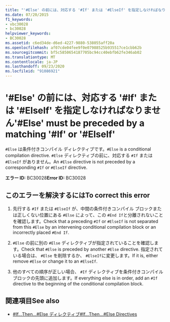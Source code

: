 ```yaml
---
title: "'#Else' の前には、対応する '#If' または '#ElseIf' を指定しなければなりません"
ms.date: 07/20/2015
f1_keywords:
- vbc30028
- bc30028
helpviewer_keywords:
- BC30028
ms.assetid: c6ed34de-d6ed-4227-9880-538055aff20a
ms.openlocfilehash: af07cde04fee9f0e07988525b935517ce1cbb62b
ms.sourcegitcommit: bf5c5850654187705bc94cc40ebfb62fe346ab02
ms.translationtype: MT
ms.contentlocale: ja-JP
ms.lasthandoff: 09/23/2020
ms.locfileid: "91086921"
---
```

# <a name="else-must-be-preceded-by-a-matching-if-or-elseif"></a><span data-ttu-id="ad462-102">'#Else' の前には、対応する '#If' または '#ElseIf' を指定しなければなりません</span><span class="sxs-lookup"><span data-stu-id="ad462-102">'#Else' must be preceded by a matching '#If' or '#ElseIf'</span></span>

<span data-ttu-id="ad462-103">`#Else` は条件付きコンパイル ディレクティブです。</span><span class="sxs-lookup"><span data-stu-id="ad462-103">`#Else` is a conditional compilation directive.</span></span> <span data-ttu-id="ad462-104">`#Else` ディレクティブの前に、対応する `#If` または `#ElseIf` がありません。</span><span class="sxs-lookup"><span data-stu-id="ad462-104">An `#Else` directive is not preceded by a corresponding `#If` or `#ElseIf` directive.</span></span>  
  
 <span data-ttu-id="ad462-105">**エラー ID:** BC30028</span><span class="sxs-lookup"><span data-stu-id="ad462-105">**Error ID:** BC30028</span></span>  
  
## <a name="to-correct-this-error"></a><span data-ttu-id="ad462-106">このエラーを解決するには</span><span class="sxs-lookup"><span data-stu-id="ad462-106">To correct this error</span></span>  
  
1. <span data-ttu-id="ad462-107">先行する `#If` または `#ElseIf` が、中間の条件付きコンパイル ブロックまたは正しくない位置にある `#Else` によって、この `#End If`と分離されないことを確認します。</span><span class="sxs-lookup"><span data-stu-id="ad462-107">Check that a preceding `#If` or `#ElseIf` is not separated from this `#Else` by an intervening conditional compilation block or an incorrectly placed `#End If`.</span></span>  
  
2. <span data-ttu-id="ad462-108">`#Else` の前に別の `#Else` ディレクティブが指定されていることを確認します。</span><span class="sxs-lookup"><span data-stu-id="ad462-108">Check that `#Else` is preceded by another `#Else` directive.</span></span> <span data-ttu-id="ad462-109">指定されている場合は、 `#Else` を削除するか、 `#ElseIf`に変更します。</span><span class="sxs-lookup"><span data-stu-id="ad462-109">If it is, either remove `#Else` or change it to an `#ElseIf`.</span></span>  
  
3. <span data-ttu-id="ad462-110">他のすべての順序が正しい場合、 `#If` ディレクティブを条件付きコンパイル ブロックの先頭に追加します。</span><span class="sxs-lookup"><span data-stu-id="ad462-110">If everything else is in order, add an `#If` directive to the beginning of the conditional compilation block.</span></span>  
  
## <a name="see-also"></a><span data-ttu-id="ad462-111">関連項目</span><span class="sxs-lookup"><span data-stu-id="ad462-111">See also</span></span>

- [<span data-ttu-id="ad462-112">#If...Then...#Else ディレクティブ</span><span class="sxs-lookup"><span data-stu-id="ad462-112">#If...Then...#Else Directives</span></span>](../language-reference/directives/if-then-else-directives.md)
